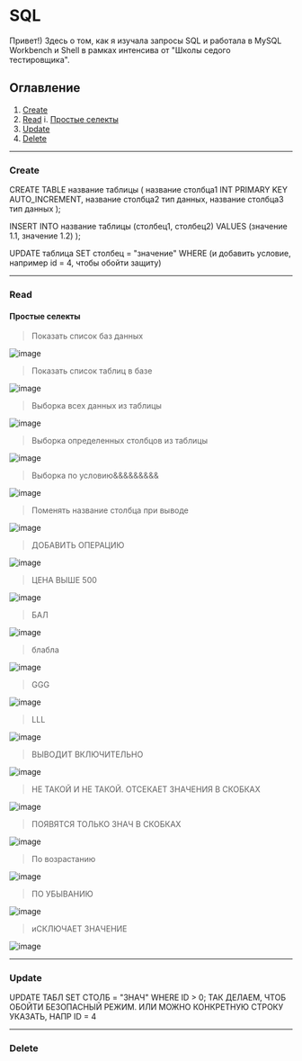 # SQL
Привет!) Здесь о том, как я изучала запросы SQL и работала в MySQL Workbench и Shell в рамках интенсива от "Школы седого тестировщика".

## Оглавление
1. [Create](#create)
2. [Read](#create)
 i. [Простые селекты](#простые-селекты)
4. [Update](#update)
5. [Delete](#delete)

_____

### Create
CREATE TABLE название таблицы (
название столбца1 INT PRIMARY KEY AUTO_INCREMENT,
название столбца2 тип данных,
название столбца3 тип данных
);

INSERT INTO название таблицы (столбец1, столбец2)
VALUES
 (значение 1.1, значение 1.2)
);

UPDATE таблица SET столбец = "значение" WHERE (и добавить условие, например id = 4, чтобы обойти защиту)
_____

### Read
#### Простые селекты
>Показать список баз данных

![image](https://github.com/HappyToster/SQL/assets/97261554/350da904-e02c-475d-9c81-3c0da632fe93)

>Показать список таблиц в базе

![image](https://github.com/HappyToster/SQL/assets/97261554/7eb24c5a-d74f-4870-ac65-95ce79dfc945)

>Выборка всех данных из таблицы

![image](https://github.com/HappyToster/SQL/assets/97261554/bb8e0513-88d1-4f98-816b-e2d5ffeaca30)

>Выборка определенных столбцов из таблицы

![image](https://github.com/HappyToster/SQL/assets/97261554/c78a962a-43f3-4cae-9f23-4cc90f73dc98)

>Выборка  по условию&&&&&&&&&

![image](https://github.com/HappyToster/SQL/assets/97261554/4136d2ca-aa09-4914-b429-7fbca3bbfd3f)

>Поменять название столбца при выводе

![image](https://github.com/HappyToster/SQL/assets/97261554/3057a83b-df78-428b-97cf-13edd3b377f3)

>ДОБАВИТЬ ОПЕРАЦИЮ

![image](https://github.com/HappyToster/SQL/assets/97261554/679a729e-7d31-4470-9a29-e176777cdc74)

>ЦЕНА ВЫШЕ 500

![image](https://github.com/HappyToster/SQL/assets/97261554/536188fd-e487-40ca-9333-dc9d22d18ed9)

>БАЛ

![image](https://github.com/HappyToster/SQL/assets/97261554/1d5d1494-c299-4cf4-b4ce-86e9163d6bfb)

>блабла

![image](https://github.com/HappyToster/SQL/assets/97261554/0711a9bc-0edf-4d9e-9219-c2174c8c3d1d)

>GGG

![image](https://github.com/HappyToster/SQL/assets/97261554/5010710a-9f91-441d-ba7e-3f0aec565a31)

>LLL

![image](https://github.com/HappyToster/SQL/assets/97261554/01ea2703-fab2-4ae8-af16-f2068b5b7c4c)

>ВЫВОДИТ ВКЛЮЧИТЕЛЬНО

![image](https://github.com/HappyToster/SQL/assets/97261554/a763736c-02db-4d06-9052-4311e1ff7223)
										
>НЕ ТАКОЙ И НЕ ТАКОЙ. ОТСЕКАЕТ ЗНАЧЕНИЯ В СКОБКАХ

![image](https://github.com/HappyToster/SQL/assets/97261554/7b52e790-fcc1-4233-828d-088c06014db3)
							
>ПОЯВЯТСЯ ТОЛЬКО ЗНАЧ В СКОБКАХ

![image](https://github.com/HappyToster/SQL/assets/97261554/e403382c-dae1-4ae9-a92e-e7f8d5ce07f4)

>По возрастанию

![image](https://github.com/HappyToster/SQL/assets/97261554/8ef487eb-549c-4d7f-928c-0f50c78ed66e)

>ПО УБЫВАНИЮ

![image](https://github.com/HappyToster/SQL/assets/97261554/07da9260-a944-41a4-93a0-b38b05b8e473)

>иСКЛЮЧАЕТ ЗНАЧЕНИЕ

![image](https://github.com/HappyToster/SQL/assets/97261554/9e0bbc7b-247f-4681-8931-b9b7241361ab)
	
_____

### Update

UPDATE ТАБЛ SET СТОЛБ = "ЗНАЧ" WHERE ID > 0; ТАК ДЕЛАЕМ, ЧТОБ ОБОЙТИ БЕЗОПАСНЫЙ РЕЖИМ. ИЛИ МОЖНО КОНКРЕТНУЮ СТРОКУ УКАЗАТЬ, НАПР ID = 4										

_____

### Delete
